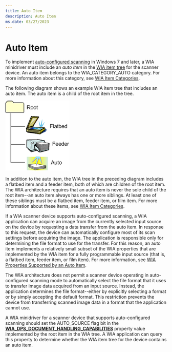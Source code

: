 ```yaml
---
title: Auto Item
description: Auto Item
ms.date: 03/27/2023
---
```


# Auto Item

To implement [auto-configured scanning](auto-configured-scanning.md) in Windows 7 and later, a WIA minidriver must include an *auto item* in the [WIA item tree](wia-item-trees.md) for the scanner device. An auto item belongs to the WIA_CATEGORY_AUTO category. For more information about this category, see [WIA Item Categories](wia-item-categories.md).

The following diagram shows an example WIA item tree that includes an auto item. The auto item is a child of the root item in the tree.

![diagram illustrating an item tree that includes an auto item.](images/wia-feeder-tree5.png)

In addition to the auto item, the WIA tree in the preceding diagram includes a flatbed item and a feeder item, both of which are children of the root item. The WIA architecture requires that an auto item is never the sole child of the root item--an auto item always has one or more siblings. At least one of these siblings must be a flatbed item, feeder item, or film item. For more information about these items, see [WIA Item Categories](wia-item-categories.md).

If a WIA scanner device supports auto-configured scanning, a WIA application can acquire an image from the currently selected input source on the device by requesting a data transfer from the auto item. In response to this request, the device can automatically configure most of its scan settings before acquiring the image. The application is responsible only for determining the file format to use for the transfer. For this reason, an auto item implements a relatively small subset of the WIA properties that are implemented by the WIA item for a fully programmable input source (that is, a flatbed item, feeder item, or film item). For more information, see [WIA Properties Supported by an Auto Item](wia-properties-supported-by-an-auto-item.md).

The WIA architecture does not permit a scanner device operating in auto-configured scanning mode to automatically select the file format that it uses to transfer image data acquired from an input source. Instead, the application determines the file format--either by explicitly selecting a format or by simply accepting the default format. This restriction prevents the device from transferring scanned image data in a format that the application cannot use.

A WIA minidriver for a scanner device that supports auto-configured scanning should set the AUTO_SOURCE flag bit in the [**WIA_DPS_DOCUMENT_HANDLING_CAPABILITIES**](./wia-dps-document-handling-capabilities.md) property value implemented by the root item in the WIA tree. A WIA application can query this property to determine whether the WIA item tree for the device contains an auto item.
